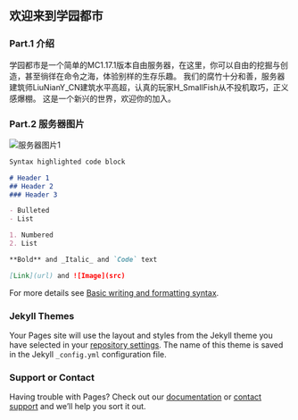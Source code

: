 ## 欢迎来到学园都市

### Part.1 介绍

学园都市是一个简单的MC1.17.1版本自由服务器，在这里，你可以自由的挖掘与创造，甚至徜徉在命令之海，体验别样的生存乐趣。
我们的腐竹十分和善，服务器建筑师LiuNianY_CN建筑水平高超，认真的玩家H_SmallFish从不投机取巧，正义感爆棚。
这是一个新兴的世界，欢迎你的加入。

### Part.2 服务器图片

![服务器图片1](https://img1.imgtp.com/2022/07/20/oQHidQj5.png)

```markdown
Syntax highlighted code block

# Header 1
## Header 2
### Header 3

- Bulleted
- List

1. Numbered
2. List

**Bold** and _Italic_ and `Code` text

[Link](url) and ![Image](src)
```

For more details see [Basic writing and formatting syntax](https://docs.github.com/en/github/writing-on-github/getting-started-with-writing-and-formatting-on-github/basic-writing-and-formatting-syntax).

### Jekyll Themes

Your Pages site will use the layout and styles from the Jekyll theme you have selected in your [repository settings](https://github.com/moemeow233/xyds-mc.github.io/settings/pages). The name of this theme is saved in the Jekyll `_config.yml` configuration file.

### Support or Contact

Having trouble with Pages? Check out our [documentation](https://docs.github.com/categories/github-pages-basics/) or [contact support](https://support.github.com/contact) and we’ll help you sort it out.
